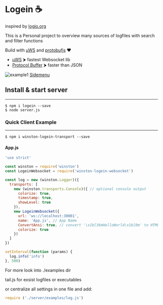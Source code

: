 # Logein ☕

inspired by [logio.org](http://logio.org)

This is a Personal project to overview many sources of logfiles with search and filter functions

Build with [µWS](https://www.npmjs.com/package/uws) and [protobufjs](https://www.npmjs.com/package/protobufjs) ❤ 

+ [µWS](https://www.npmjs.com/package/uws) ⮞ fastest Websocket lib
+ [Protocol Buffer](https://www.npmjs.com/package/protobufjs) ⮞ faster than JSON

![example1](https://i.imgur.com/3UnvL1P.jpg)
[Sidemenu](https://i.imgur.com/U3Ma4im.jpg)

## Install & start server
---------------

```
$ npm i logein --save
$ node server.js
```

### Quick Client Example
---------------

```
$ npm i winston-logein-transport --save
```

#### App.js

```javascript
'use strict'

const winston = require('winston')
const LogeinWebsocket = require('winston-logein-websocket')

const log = new (winston.Logger)({
  transports: [
    new (winston.transports.Console)({ // optional console output
      colorize: true,
      timestamp: true,
      showLevel: true
    }),
    new LogeinWebsocket({
      url: 'ws://localhost:30001',
      name: 'App.js', // App Name
      ConvertAnsi: true, // convert '\x1b[36mHelloWorld\x1b[0m' to HTML
      colorize: true
    })
  ]
})

setInterval(function (params) {
  log.info('info')
}, 500)
```

For more look into ./examples dir


tail.js for exsist logfiles
or executables

or centralize all settings in one file
and add:

```js
require ('./server/examples/log.js')
```
